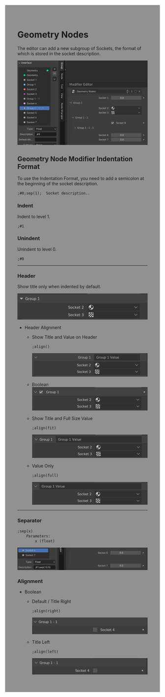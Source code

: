 <div style="background-color: #909190; padding: 40px;">

# **Geometry Nodes**
The editor can add a new subgroup of Sockets, the format of which is stored in the socket description.

![](./img/indent.png)

## Geometry Node Modifier Indentation Format

To use the Indentation Format, you need to add a semicolon at the beginning of the socket description.
```
;#0;sep(1);  Socket description..
```


### Indent
Indent to level 1.
```
;#1
```

### Unindent
Unindent to level 0.
```
;#0
```
---
### Header
Show title only when indented by default.

![](./img/indent_title.png)

- Header Alignment
  - Show Title and Value on Header
    ```
    ;align()
    ```
    ![](./img/indent_title_align.png)
  - Boolean
    ![](./img/indent_title_align_bool.png)

  - Show Title and Full Size Value
    ```
    ;align(fit)
    ```
    ![](./img/indent_title_align_fit.png)

  - Value Only
    ```
    ;align(full)
    ```
    ![](./img/indent_title_align_full.png)
---

### Separator
```
;sep(x)
    Parameters:
        x (float)
```

![](./img/indent3.png)

### Alignment
 - Boolean

   - Default / Title Right
        ```
        ;align(right)
        ```
        ![](./img/indent_bool_default.png)

   - Title Left
        ```
        ;align(left)
        ```
        ![](./img/indent_bool_left.png)

